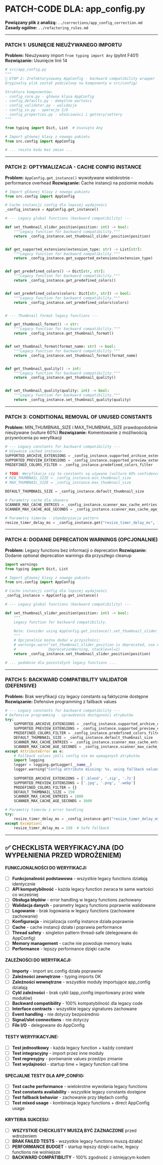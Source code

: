 # PATCH-CODE DLA: app_config.py

**Powiązany plik z analizą:** `../corrections/app_config_correction.md`
**Zasady ogólne:** `../refactoring_rules.md`

---

### PATCH 1: USUNIĘCIE NIEUŻYWANEGO IMPORTU

**Problem:** Nieużywany import `from typing import Any` (pylint F401)
**Rozwiązanie:** Usunięcie linii 14

```python
# src/app_config.py
"""
🚀 ETAP 2: Zrefaktoryzowany AppConfig - backward compatibility wrapper
Oryginalny plik został podzielony na komponenty w src/config/

Struktura komponentów:
- config_core.py - główna klasa AppConfig
- config_defaults.py - domyślne wartości
- config_validator.py - walidacja
- config_io.py - operacje I/O
- config_properties.py - właściwości i gettery/settery
"""

from typing import Dict, List  # Usunięto Any

# Import głównej klasy z nowego pakietu
from src.config import AppConfig

# ... reszta kodu bez zmian ...
```

---

### PATCH 2: OPTYMALIZACJA - CACHE CONFIG INSTANCE

**Problem:** `AppConfig.get_instance()` wywoływane wielokrotnie - performance overhead
**Rozwiązanie:** Cache instancji na poziomie modułu

```python
# Import głównej klasy z nowego pakietu
from src.config import AppConfig

# Cache instancji config dla lepszej wydajności
_config_instance = AppConfig.get_instance()

# --- Legacy global functions (backward compatibility) ---

def set_thumbnail_slider_position(position: int) -> bool:
    """Legacy function for backward compatibility."""
    return _config_instance.set_thumbnail_slider_position(position)


def get_supported_extensions(extension_type: str) -> List[str]:
    """Legacy function for backward compatibility."""
    return _config_instance.get_supported_extensions(extension_type)


def get_predefined_colors() -> Dict[str, str]:
    """Legacy function for backward compatibility."""
    return _config_instance.get_predefined_colors()


def set_predefined_colors(colors: Dict[str, str]) -> bool:
    """Legacy function for backward compatibility."""
    return _config_instance.set_predefined_colors(colors)


# --- Thumbnail format legacy functions ---

def get_thumbnail_format() -> str:
    """Legacy function for backward compatibility."""
    return _config_instance.get_thumbnail_format()


def set_thumbnail_format(format_name: str) -> bool:
    """Legacy function for backward compatibility."""
    return _config_instance.set_thumbnail_format(format_name)


def get_thumbnail_quality() -> int:
    """Legacy function for backward compatibility."""
    return _config_instance.get_thumbnail_quality()


def set_thumbnail_quality(quality: int) -> bool:
    """Legacy function for backward compatibility."""
    return _config_instance.set_thumbnail_quality(quality)
```

---

### PATCH 3: CONDITIONAL REMOVAL OF UNUSED CONSTANTS

**Problem:** MIN_THUMBNAIL_SIZE i MAX_THUMBNAIL_SIZE prawdopodobnie nieużywane (vulture 60%)
**Rozwiązanie:** Komentowanie z możliwością przywrócenia po weryfikacji

```python
# --- Legacy constants for backward compatibility ---
# Używanie cached instance
SUPPORTED_ARCHIVE_EXTENSIONS = _config_instance.supported_archive_extensions
SUPPORTED_PREVIEW_EXTENSIONS = _config_instance.supported_preview_extensions
PREDEFINED_COLORS_FILTER = _config_instance.predefined_colors_filter

# TODO: Weryfikacja czy te constants są używane (vulture 60% confidence unused)
# MIN_THUMBNAIL_SIZE = _config_instance.min_thumbnail_size
# MAX_THUMBNAIL_SIZE = _config_instance.max_thumbnail_size

DEFAULT_THUMBNAIL_SIZE = _config_instance.default_thumbnail_size

# Parametry cache dla skanera
SCANNER_MAX_CACHE_ENTRIES = _config_instance.scanner_max_cache_entries
SCANNER_MAX_CACHE_AGE_SECONDS = _config_instance.scanner_max_cache_age_seconds

# Parametry timerów - standaryzacja pattern
resize_timer_delay_ms = _config_instance.get("resize_timer_delay_ms", 150)
```

---

### PATCH 4: DODANIE DEPRECATION WARNINGS (OPCJONALNIE)

**Problem:** Legacy functions bez informacji o deprecation
**Rozwiązanie:** Dodanie optional deprecation warnings dla przyszłego cleanup

```python
import warnings
from typing import Dict, List

# Import głównej klasy z nowego pakietu
from src.config import AppConfig

# Cache instancji config dla lepszej wydajności
_config_instance = AppConfig.get_instance()

# --- Legacy global functions (backward compatibility) ---

def set_thumbnail_slider_position(position: int) -> bool:
    """
    Legacy function for backward compatibility.
    
    Note: Consider using AppConfig.get_instance().set_thumbnail_slider_position() directly.
    """
    # Opcjonalnie można dodać w przyszłości:
    # warnings.warn("set_thumbnail_slider_position is deprecated, use AppConfig directly", 
    #               DeprecationWarning, stacklevel=2)
    return _config_instance.set_thumbnail_slider_position(position)

# ... podobnie dla pozostałych legacy functions ...
```

---

### PATCH 5: BACKWARD COMPATIBILITY VALIDATOR (DEFENSIVE)

**Problem:** Brak weryfikacji czy legacy constants są faktycznie dostępne
**Rozwiązanie:** Defensive programming z fallback values

```python
# --- Legacy constants for backward compatibility ---
# Defensive programming - sprawdzenie dostępności atrybutów
try:
    SUPPORTED_ARCHIVE_EXTENSIONS = _config_instance.supported_archive_extensions
    SUPPORTED_PREVIEW_EXTENSIONS = _config_instance.supported_preview_extensions
    PREDEFINED_COLORS_FILTER = _config_instance.predefined_colors_filter
    DEFAULT_THUMBNAIL_SIZE = _config_instance.default_thumbnail_size
    SCANNER_MAX_CACHE_ENTRIES = _config_instance.scanner_max_cache_entries
    SCANNER_MAX_CACHE_AGE_SECONDS = _config_instance.scanner_max_cache_age_seconds
except AttributeError as e:
    # Fallback values jeśli config nie ma wymaganych atrybutów
    import logging
    logger = logging.getLogger(__name__)
    logger.warning("Config attribute missing: %s, using fallback values", e)
    
    SUPPORTED_ARCHIVE_EXTENSIONS = ['.blend', '.zip', '.7z']
    SUPPORTED_PREVIEW_EXTENSIONS = ['.jpg', '.png', '.webp']
    PREDEFINED_COLORS_FILTER = {}
    DEFAULT_THUMBNAIL_SIZE = 150
    SCANNER_MAX_CACHE_ENTRIES = 1000
    SCANNER_MAX_CACHE_AGE_SECONDS = 3600

# Parametry timerów z error handling
try:
    resize_timer_delay_ms = _config_instance.get("resize_timer_delay_ms", 150)
except Exception:
    resize_timer_delay_ms = 150  # Safe fallback
```

---

## ✅ CHECKLISTA WERYFIKACYJNA (DO WYPEŁNIENIA PRZED WDROŻENIEM)

#### **FUNKCJONALNOŚCI DO WERYFIKACJI:**

- [ ] **Funkcjonalność podstawowa** - wszystkie legacy functions działają identycznie
- [ ] **API kompatybilność** - każda legacy function zwraca te same wartości co wcześniej
- [ ] **Obsługa błędów** - error handling w legacy functions zachowany
- [ ] **Walidacja danych** - parametry legacy functions poprawnie walidowane
- [ ] **Logowanie** - brak logowania w legacy functions (zachowane zachowanie)
- [ ] **Konfiguracja** - inicjalizacja config instance działa poprawnie
- [ ] **Cache** - cache instancji działa i poprawia performance
- [ ] **Thread safety** - singleton pattern thread-safe (delegowane do AppConfig)
- [ ] **Memory management** - cache nie powoduje memory leaks
- [ ] **Performance** - lepszy performance dzięki cache

#### **ZALEŻNOŚCI DO WERYFIKACJI:**

- [ ] **Importy** - import src.config działa poprawnie
- [ ] **Zależności zewnętrzne** - typing imports OK
- [ ] **Zależności wewnętrzne** - wszystkie moduły importujące app_config działają
- [ ] **Cykl zależności** - brak cykli (app_config importowany przez wiele modułów)
- [ ] **Backward compatibility** - 100% kompatybilność dla legacy code
- [ ] **Interface contracts** - wszystkie legacy signatures zachowane
- [ ] **Event handling** - nie dotyczy bezpośrednio
- [ ] **Signal/slot connections** - nie dotyczy
- [ ] **File I/O** - delegowane do AppConfig

#### **TESTY WERYFIKACYJNE:**

- [ ] **Test jednostkowy** - każda legacy function + każdy constant
- [ ] **Test integracyjny** - import przez inne moduły
- [ ] **Test regresyjny** - porównanie values przed/po zmianie
- [ ] **Test wydajności** - startup time + legacy function call time

#### **SPECJALNE TESTY DLA APP_CONFIG:**

- [ ] **Test cache performance** - wielokrotne wywołania legacy functions
- [ ] **Test constants availability** - wszystkie legacy constants dostępne
- [ ] **Test fallback behavior** - zachowanie przy błędach config
- [ ] **Test mixed usage** - kombinacja legacy functions + direct AppConfig usage

#### **KRYTERIA SUKCESU:**

- [ ] **WSZYSTKIE CHECKLISTY MUSZĄ BYĆ ZAZNACZONE** przed wdrożeniem
- [ ] **BRAK FAILED TESTS** - wszystkie legacy functions muszą działać
- [ ] **PERFORMANCE BUDGET** - startup lepszy dzięki cache, legacy functions nie wolniejsze
- [ ] **BACKWARD COMPATIBILITY** - 100% zgodność z istniejącym kodem